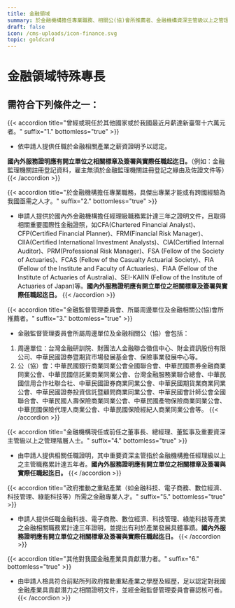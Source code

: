 ```yaml
---
title: 金融領域
summary: 於金融機構擔任專業職務、相關公(協)會所推薦者、金融機構資深主管級以上之管理階層人士、政府推動重點產業(如金融科技、電子商務等)所需之金融專業人才。
draft: false
icon: /cms-uploads/icon-finance.svg
topic: goldcard
---
```

# 金融領域特殊專長

## 需符合下列條件**之一**：

{{< accordion title="曾經或現任於其他國家或於我國最近月薪達新臺幣十六萬元者。" suffix="1." bottomless="true" >}}
* 依申請人提供任職於金融相關產業之薪資證明予以認定。

**國內外服務證明應有開立單位之相關標章及簽署與實際任職起迄日。**（例如：金融監理機關註冊登記資料，雇主無須於金融監理機關註冊登記之緣由及佐證文件等）
{{< /accordion >}}

{{< accordion title="於金融機構擔任專業職務，具傑出專業才能或有跨國經驗為我國亟需之人才。" suffix="2." bottomless="true" >}}
* 申請人提供於國內外金融機構擔任經理級職務累計達三年之證明文件，且取得相關重要國際性金融證照，如CFA(Chartered Financial Analyst)、CFP(Certified Financial Planner)、FRM(Financial Risk Manager)、CIIA(Certified International Investment Analysts)、CIA(Certified Internal Auditor)、PRM(Professional Risk Manager)、FSA (Fellow of the Society of Actuaries)、FCAS (Fellow of the Casualty Actuarial Society)、FIA (Fellow of the Institute and Faculty of Actuaries)、FIAA (Fellow of the Institute of Actuaries of Australia)、SEI-KAIIN (Fellow of the Institute of Actuaries of Japan)等。**國內外服務證明應有開立單位之相關標章及簽署與實際任職起迄日。**
{{< /accordion >}}

{{< accordion title="金融監督管理委員會、所屬周邊單位及金融相關公(協)會所推薦者。" suffix="3." bottomless="true" >}}
* 金融監督管理委員會所屬周邊單位及金融相關公（協）會包括：

1. 周邊單位：台灣金融研訓院、財團法人金融聯合徵信中心、財金資訊股份有限公司、中華民國證券暨期貨市場發展基金會、保險事業發展中心等。
2. 公（協）會：中華民國銀行商業同業公會全國聯合會、中華民國票券金融商業同業公會、中華民國信託業商業同業公會、台灣金融服務業聯合總會、中華民國信用合作社聯合社、中華民國證券商業同業公會、中華民國期貨業商業同業公會、中華民國證券投資信託暨顧問商業同業公會、中華民國會計師公會全國聯合會、中華民國人壽保險商業同業公會、中華民國產物保險商業同業公會、中華民國保險代理人商業公會、中華民國保險經紀人商業同業公會等。
{{< /accordion >}}

{{< accordion title="金融機構現任或前任之董事長、總經理、董監事及重要資深主管級以上之管理階層人士。" suffix="4." bottomless="true" >}}
* 由申請人提供相關任職證明，其中重要資深主管指於金融機構擔任經理級以上之主管職務累計達五年者。**國內外服務證明應有開立單位之相關標章及簽署與實際任職起迄日。**
{{< /accordion >}}

{{< accordion title="政府推動之重點產業（如金融科技、電子商務、數位經濟、科技管理、綠能科技等）所需之金融專業人才。" suffix="5." bottomless="true" >}}
* 申請人提供任職金融科技、電子商務、數位經濟、科技管理、綠能科技等產業之金融相關職務累計達三年證明，並提出有利於產業發展具體事蹟。**國內外服務證明應有開立單位之相關標章及簽署與實際任職起迄日。**
{{< /accordion >}}

{{< accordion title="其他對我國金融產業具貢獻潛力者。" suffix="6." bottomless="true" >}}

* 由申請人檢具符合前點所列政府推動重點產業之學歷及經歷，足以認定對我國金融產業具貢獻潛力之相關證明文件，並經金融監督管理委員會審認核可者。
{{< /accordion >}}